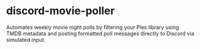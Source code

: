 # discord-movie-poller
Automates weekly movie night polls by filtering your Plex library using TMDB metadata and posting formatted poll messages directly to Discord via simulated input.
